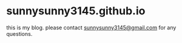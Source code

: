 # sunnysunny3145.github.io
this is my blog. please contact sunnysunny3145@gmail.com for any questions. 

